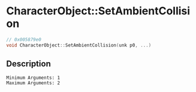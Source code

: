 # CharacterObject::SetAmbientCollision
```c
// 0x005879e0
void CharacterObject::SetAmbientCollision(unk p0, ...)
```
## Description
```
Minimum Arguments: 1
Maximum Arguments: 2
```
